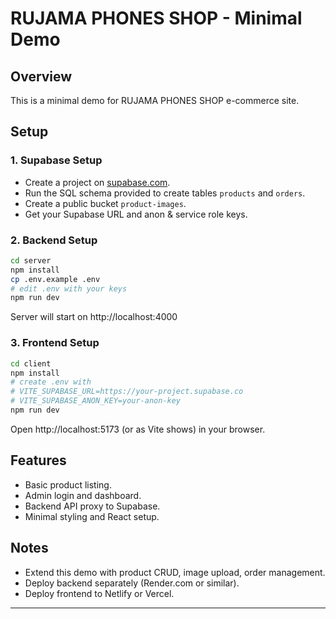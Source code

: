 # RUJAMA PHONES SHOP - Minimal Demo

## Overview

This is a minimal demo for RUJAMA PHONES SHOP e-commerce site.

## Setup

### 1. Supabase Setup

- Create a project on [supabase.com](https://supabase.com).
- Run the SQL schema provided to create tables `products` and `orders`.
- Create a public bucket `product-images`.
- Get your Supabase URL and anon & service role keys.

### 2. Backend Setup

```bash
cd server
npm install
cp .env.example .env
# edit .env with your keys
npm run dev
```

Server will start on http://localhost:4000

### 3. Frontend Setup

```bash
cd client
npm install
# create .env with
# VITE_SUPABASE_URL=https://your-project.supabase.co
# VITE_SUPABASE_ANON_KEY=your-anon-key
npm run dev
```

Open http://localhost:5173 (or as Vite shows) in your browser.

## Features

- Basic product listing.
- Admin login and dashboard.
- Backend API proxy to Supabase.
- Minimal styling and React setup.

## Notes

- Extend this demo with product CRUD, image upload, order management.
- Deploy backend separately (Render.com or similar).
- Deploy frontend to Netlify or Vercel.

---
